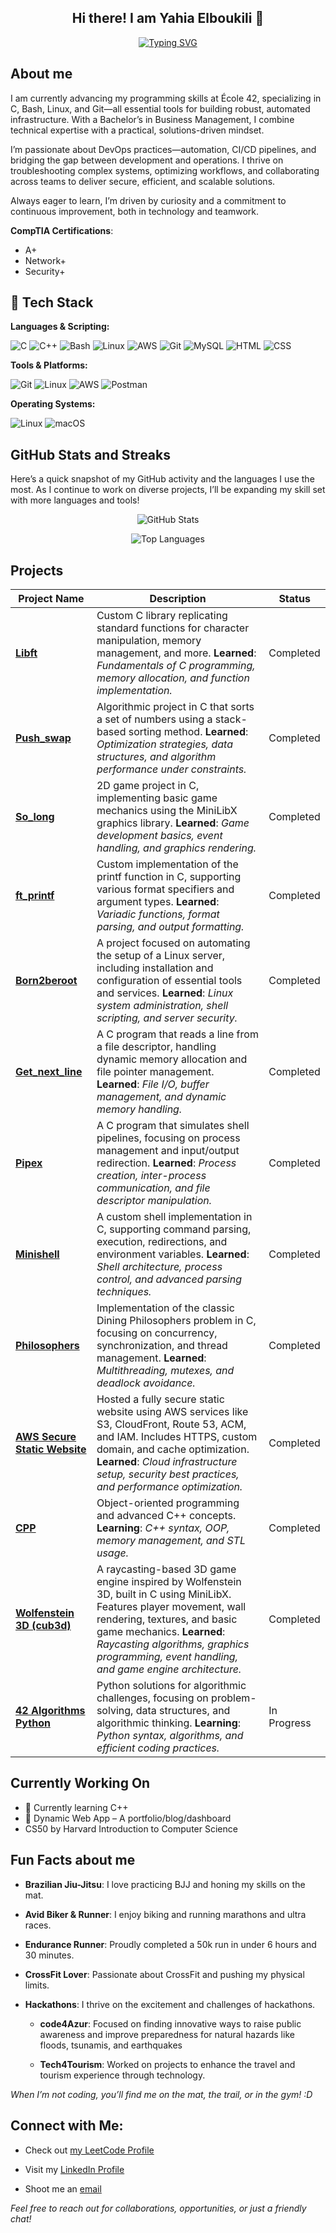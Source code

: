 
<div align="center">

## Hi there! I am Yahia Elboukili 👋

[![Typing SVG](https://readme-typing-svg.demolab.com/?lines=🖥️+Aspiring+DevOps+Engineer;📦+Cloud+%26+Automation+Enthusiast;⚙️+Linux,+C,+Bash+Nerd;🔐+Cybersecurity+Practitioner+%26;🚀+CI/CD+%26+Docker+Explorer;🔬+Embedded+Systems+Fan;📌+Systems+Problem+Solver;📚+Lifelong+Learner&font=Fira%20Code&center=true&width=500&height=100&color=FF5E99&vCenter=true&pause=1000&size=22)](https://git.io/typing-svg)


</div>

## About me

I am currently advancing my programming skills at École 42, specializing in C, Bash, Linux, and Git—all essential tools for building robust, automated infrastructure. With a Bachelor’s in Business Management, I combine technical expertise with a practical, solutions-driven mindset.

I’m passionate about DevOps practices—automation, CI/CD pipelines, and bridging the gap between development and operations. I thrive on troubleshooting complex systems, optimizing workflows, and collaborating across teams to deliver secure, efficient, and scalable solutions.

Always eager to learn, I’m driven by curiosity and a commitment to continuous improvement, both in technology and teamwork.

**CompTIA Certifications**:

- A+
- Network+
- Security+

## 🧰 Tech Stack

**Languages & Scripting:**  

![C](https://img.shields.io/badge/C-00599C?style=for-the-badge&logo=c&logoColor=white)
![C++](https://img.shields.io/badge/C++-00599C?style=for-the-badge&logo=cplusplus&logoColor=white)
![Bash](https://img.shields.io/badge/Bash-4EAA25?style=for-the-badge&logo=gnubash&logoColor=white)
![Linux](https://img.shields.io/badge/Linux-FCC624?style=for-the-badge&logo=linux&logoColor=black)
![AWS](https://img.shields.io/badge/AWS-232F3E?style=for-the-badge&logo=amazonaws&logoColor=white)
![Git](https://img.shields.io/badge/Git-F05032?style=for-the-badge&logo=git&logoColor=white)
![MySQL](https://img.shields.io/badge/MySQL-4479A1?style=for-the-badge&logo=mysql&logoColor=white)
![HTML](https://img.shields.io/badge/HTML-E34F26?style=for-the-badge&logo=html5&logoColor=white)
![CSS](https://img.shields.io/badge/CSS-1572B6?style=for-the-badge&logo=css3&logoColor=white)


**Tools & Platforms:**  

![Git](https://img.shields.io/badge/Git-F05032?style=for-the-badge&logo=git&logoColor=white)
![Linux](https://img.shields.io/badge/Linux-FCC624?style=for-the-badge&logo=linux&logoColor=black)
![AWS](https://img.shields.io/badge/AWS-232F3E?style=for-the-badge&logo=amazonaws&logoColor=white)
![Postman](https://img.shields.io/badge/Postman-FF6C37?style=for-the-badge&logo=postman&logoColor=white)

**Operating Systems:**  

![Linux](https://img.shields.io/badge/Linux-FCC624?style=for-the-badge&logo=linux&logoColor=black)
![macOS](https://img.shields.io/badge/macOS-000000?style=for-the-badge&logo=apple&logoColor=white)


##  GitHub Stats and Streaks

Here’s a quick snapshot of my GitHub activity and the languages I use the most. As I continue to work on diverse projects, I’ll be expanding my skill set with more languages and tools!
<div align ="center">

![GitHub Stats](https://github-readme-stats.vercel.app/api?username=yahyaeb&show_icons=true&theme=radical)

![Top Languages](https://github-readme-stats.vercel.app/api/top-langs/?username=yahyaeb&layout=compact&theme=radical)

</div>

## Projects

| Project Name        | Description | Status        |
| ------------------- | ----------- | ------------- |
| **[Libft](https://github.com/yahyaeb/libft)**           | Custom C library replicating standard functions for character manipulation, memory management, and more. **Learned**: *Fundamentals of C programming, memory allocation, and function implementation.* | Completed |
| **[Push_swap](https://github.com/yahyaeb/push_swap)**       | Algorithmic project in C that sorts a set of numbers using a stack-based sorting method. **Learned**: *Optimization strategies, data structures, and algorithm performance under constraints.* | Completed |
| **[So_long](https://github.com/yahyaeb/so_long)**         | 2D game project in C, implementing basic game mechanics using the MiniLibX graphics library. **Learned**: *Game development basics, event handling, and graphics rendering.* | Completed |
| **[ft_printf](https://github.com/yahyaeb/ft_printf)**       | Custom implementation of the printf function in C, supporting various format specifiers and argument types. **Learned**: *Variadic functions, format parsing, and output formatting.* | Completed |
| **[Born2beroot](https://github.com/yahyaeb/Born2BeRoot)**     | A project focused on automating the setup of a Linux server, including installation and configuration of essential tools and services. **Learned**: *Linux system administration, shell scripting, and server security.* | Completed |
| **[Get_next_line](https://github.com/yahyaeb/get_next_line)**   | A C program that reads a line from a file descriptor, handling dynamic memory allocation and file pointer management. **Learned**: *File I/O, buffer management, and dynamic memory handling.* | Completed |
| **[Pipex](https://github.com/yahyaeb/pipex)**           | A C program that simulates shell pipelines, focusing on process management and input/output redirection. **Learned**: *Process creation, inter-process communication, and file descriptor manipulation.* | Completed |
| **[Minishell](https://github.com/yahyaeb/minishell)**   | A custom shell implementation in C, supporting command parsing, execution, redirections, and environment variables. **Learned**: *Shell architecture, process control, and advanced parsing techniques.* | Completed |
| **[Philosophers](https://github.com/yahyaeb/philosophers)** | Implementation of the classic Dining Philosophers problem in C, focusing on concurrency, synchronization, and thread management. **Learned**: *Multithreading, mutexes, and deadlock avoidance.* | Completed |
| **[AWS Secure Static Website](https://github.com/yahyaeb/aws-secure-static-website)** | Hosted a fully secure static website using AWS services like S3, CloudFront, Route 53, ACM, and IAM. Includes HTTPS, custom domain, and cache optimization. **Learned**: *Cloud infrastructure setup, security best practices, and performance optimization.* | Completed |
| **[CPP](https://github.com/yahyaeb/cpp)** | Object-oriented programming and advanced C++ concepts. **Learning**: *C++ syntax, OOP, memory management, and STL usage.* | Completed |
| **[Wolfenstein 3D (cub3d)](https://github.com/yahyaeb/Wolfenstein-3D)** | A raycasting-based 3D game engine inspired by Wolfenstein 3D, built in C using MiniLibX. Features player movement, wall rendering, textures, and basic game mechanics. **Learned**: *Raycasting algorithms, graphics programming, event handling, and game engine architecture.* | Completed |
| **[42 Algorithms Python](https://github.com/yahyaeb/Python-42-Algorithms)** | Python solutions for algorithmic challenges, focusing on problem-solving, data structures, and algorithmic thinking. **Learning**: *Python syntax, algorithms, and efficient coding practices.* | In Progress |

## Currently Working On
- 📘 Currently learning C++
- 🚀 Dynamic Web App – A portfolio/blog/dashboard
- CS50 by Harvard Introduction to Computer Science

## Fun Facts about me

- **Brazilian Jiu-Jitsu**: I love practicing BJJ and honing my skills on the mat.

- **Avid Biker & Runner**: I enjoy biking and running marathons and ultra races.

- **Endurance Runner**: Proudly completed a 50k run in under 6 hours and 30 minutes.

- **CrossFit Lover**: Passionate about CrossFit and pushing my physical limits.

- **Hackathons**: I thrive on the excitement and challenges of hackathons.
	- **code4Azur**: Focused on finding innovative ways to raise public awareness and improve preparedness for natural hazards like floods, tsunamis, and earthquakes

	- **Tech4Tourism**: Worked on projects to enhance the travel and tourism experience through technology.

*When I’m not coding, you’ll find me on the mat, the trail, or in the gym! :D*

## Connect with Me:

- Check out [my LeetCode Profile](https://leetcode.com/u/yahyaeb/)

- Visit my [LinkedIn Profile](https://www.linkedin.com/in/yahia-elboukili/)

- Shoot me an [email](mailto:yahya.elboukili1@gmail.com)

*Feel free to reach out for collaborations, opportunities, or just a friendly chat!* 